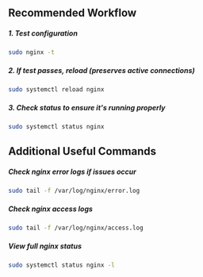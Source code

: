 ## Recommended Workflow


##### 1. Test configuration
```bash
sudo nginx -t
```
##### 2. If test passes, reload (preserves active connections)
```bash
sudo systemctl reload nginx
```
##### 3. Check status to ensure it's running properly
```bash
sudo systemctl status nginx
```
## Additional Useful Commands
##### Check nginx error logs if issues occur
```bash
sudo tail -f /var/log/nginx/error.log
```
##### Check nginx access logs
```bash
sudo tail -f /var/log/nginx/access.log
```
##### View full nginx status
```bash
sudo systemctl status nginx -l
```
